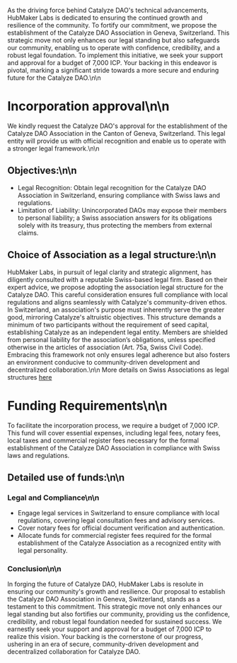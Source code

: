 As the driving force behind Catalyze DAO's technical advancements, HubMaker Labs is dedicated to ensuring the continued growth and resilience of the community. To fortify our commitment, we propose the establishment of the Catalyze DAO Association in Geneva, Switzerland. This strategic move not only enhances our legal standing but also safeguards our community, enabling us to operate with confidence, credibility, and a robust legal foundation. To implement this initiative, we seek your support and approval for a budget of 7,000 ICP. Your backing in this endeavor is pivotal, marking a significant stride towards a more secure and enduring future for the Catalyze DAO.\n\n

# Incorporation approval\n\n

We kindly request the Catalyze DAO's approval for the establishment of the Catalyze DAO Association in the Canton of Geneva, Switzerland. This legal entity will provide us with official recognition and enable us to operate with a stronger legal framework.\n\n

## Objectives:\n\n

- Legal Recognition: Obtain legal recognition for the Catalyze DAO Association in Switzerland, ensuring compliance with Swiss laws and regulations.
- Limitation of Liability: Unincorporated DAOs may expose their members to personal liability; a Swiss association answers for its obligations solely with its treasury, thus protecting the members from external claims.

## Choice of Association as a legal structure:\n\n

HubMaker Labs, in pursuit of legal clarity and strategic alignment, has diligently consulted with a reputable Swiss-based legal firm. Based on their expert advice, we propose adopting the association legal structure for the Catalyze DAO. This careful consideration ensures full compliance with local regulations and aligns seamlessly with Catalyze's community-driven ethos. In Switzerland, an association's purpose must inherently serve the greater good, mirroring Catalyze's altruistic objectives. This structure demands a minimum of two participants without the requirement of seed capital, establishing Catalyze as an independent legal entity. Members are shielded from personal liability for the association’s obligations, unless specified otherwise in the articles of association (Art. 75a, Swiss Civil Code). Embracing this framework not only ensures legal adherence but also fosters an environment conducive to community-driven development and decentralized collaboration.\n\n
More details on Swiss Associations as legal structures [here](https://www.kmu.admin.ch/kmu/en/home/concrete-know-how/setting-up-sme/starting-business/choosing-legal-structure/associations.html)

# Funding Requirements\n\n

To facilitate the incorporation process, we require a budget of 7,000 ICP. This fund will cover essential expenses, including legal fees, notary fees, local taxes and commercial register fees necessary for the formal establishment of the Catalyze DAO Association in compliance with Swiss laws and regulations.

## Detailed use of funds:\n\n

### Legal and Compliance\n\n

- Engage legal services in Switzerland to ensure compliance with local regulations, covering legal consultation fees and advisory services.
- Cover notary fees for official document verification and authentication.
- Allocate funds for commercial register fees required for the formal establishment of the Catalyze Association as a recognized entity with legal personality.

### Conclusion\n\n

In forging the future of Catalyze DAO, HubMaker Labs is resolute in ensuring our community's growth and resilience. Our proposal to establish the Catalyze DAO Association in Geneva, Switzerland, stands as a testament to this commitment. This strategic move not only enhances our legal standing but also fortifies our community, providing us the confidence, credibility, and robust legal foundation needed for sustained success. We earnestly seek your support and approval for a budget of 7,000 ICP to realize this vision. Your backing is the cornerstone of our progress, ushering in an era of secure, community-driven development and decentralized collaboration for Catalyze DAO.
